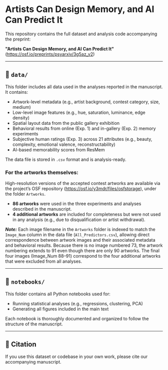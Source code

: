 # Artists Can Design Memory, and AI Can Predict It

This repository contains the full dataset and analysis code accompanying the preprint:

**"Artists Can Design Memory, and AI Can Predict It"**  (https://osf.io/preprints/psyarxiv/3g5az_v2) 

---

## 📁 `data/`

This folder includes all data used in the analyses reported in the manuscript. It contains:

- Artwork-level metadata (e.g., artist background, contest category, size, medium)
- Low-level image features (e.g., hue, saturation, luminance, edge density)
- Spatial layout data from the public gallery exhibition
- Behavioral results from online (Exp. 1) and in-gallery (Exp. 2) memory experiments
- Subjective human ratings (Exp. 3) across 21 attributes (e.g., beauty, complexity, emotional valence, reconstructability)
- AI-based memorability scores from ResMem

The data file is stored in `.csv` format and is analysis-ready.


### For the artworks themselves:

High-resolution versions of the accepted contest artworks are available via the project’s OSF repository (https://osf.io/y3mdr/files/osfstorage), under the folder `Artworks`.
- **86 artworks** were used in the three experiments and analyses described in the manuscript.
- **4 additional artworks** are included for completeness but were not used in any analysis (e.g., due to disqualification or artist withdrawal).
  
***Note:*** Each image filename in the `Artworks` folder is indexed to match the `Image_Num` column in the data file (`All_Predictors.csv`), allowing direct correspondence between artwork images and their associated metadata and behavioral results. Because there is no image numbered 73, the artwork numbering extends to 91 even though there are only 90 artworks. The final four images (Image_Num 88–91) correspond to the four additional artworks that were excluded from all analyses.

---

## 📁 `notebooks/`

This folder contains all Python notebooks used for:

- Running statistical analyses (e.g., regressions, clustering, PCA)
- Generating all figures included in the main text 

Each notebook is thoroughly documented and organized to follow the structure of the manuscript.

---

## 📄 Citation

If you use this dataset or codebase in your own work, please cite our accompanying manuscript.
